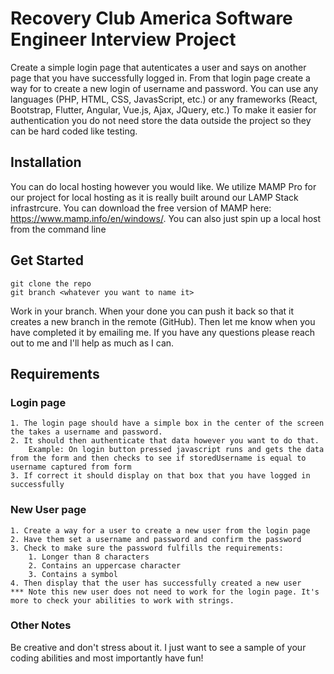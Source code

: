 # Recovery Club America Software Engineer Interview Project

Create a simple login page that autenticates a user and says on another page that you have successfully logged in. From that login page create a way for to create a new login of username and password. You can use any languages (PHP, HTML, CSS, JavasScript, etc.) or any frameworks (React, Bootstrap, Flutter, Angular, Vue.js, Ajax, JQuery, etc.) To make it easier for authentication you do not need store the data outside the project so they can be hard coded like testing.

## Installation
You can do local hosting however you would like. We utilize MAMP Pro for our project for local hosting as it is really built around our LAMP Stack infrastrcure. You can download the free version of MAMP here: https://www.mamp.info/en/windows/. You can also just spin up a local host from the command line

## Get Started
```
git clone the repo
git branch <whatever you want to name it>
```
Work in your branch. When your done you can push it back so that it creates a new branch in the remote (GitHub). Then let me know when you have completed it by emailing me.
If you have any questions please reach out to me and I'll help as much as I can.

## Requirements
### Login page
    1. The login page should have a simple box in the center of the screen the takes a username and password.
    2. It should then authenticate that data however you want to do that.
        Example: On login button pressed javascript runs and gets the data from the form and then checks to see if storedUsername is equal to username captured from form
    3. If correct it should display on that box that you have logged in successfully

### New User page
    1. Create a way for a user to create a new user from the login page
    2. Have them set a username and password and confirm the password
    3. Check to make sure the password fulfills the requirements:
        1. Longer than 8 characters
        2. Contains an uppercase character
        3. Contains a symbol
    4. Then display that the user has successfully created a new user
    *** Note this new user does not need to work for the login page. It's more to check your abilities to work with strings.

### Other Notes
Be creative and don't stress about it. I just want to see a sample of your coding abilities and most importantly have fun!



